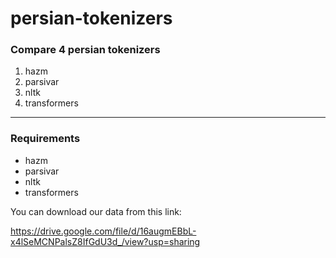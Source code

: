 # persian-tokenizers
### Compare 4 persian tokenizers
  1. hazm
  2. parsivar
  3. nltk
  4. transformers
***
### Requirements
  - hazm
  - parsivar
  - nltk
  - transformers

You can download our data from this link:

https://drive.google.com/file/d/16augmEBbL-x4lSeMCNPalsZ8IfGdU3d_/view?usp=sharing
